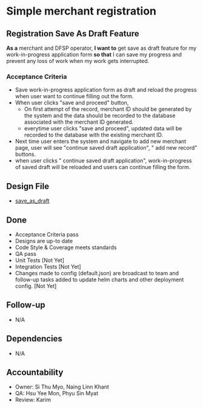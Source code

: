 # Simple merchant registration 
## Registration Save As Draft Feature 

**As a** merchant and DFSP operator, **I want to** get save as draft feature for my work-in-progress application form **so that** I can save my progress and prevent any loss of work when my work gets interrupted. 

### Acceptance Criteria

* Save work-in-progress application form as draft and reload the progress when user want to continue filling out the form.
* When user clicks "save and proceed" button, 
  * On first attempt of the record, merchant ID should be generated by the system and the data should be recorded to the database associated with the merchant ID generated. 
  * everytime user clicks "save and proceed", updated data will be recorded to the database with the existing merchant ID.
* Next time user enters the system and navigate to add new merchant page, user will see "continue saved draft application", " add new record" buttons.  
* when user clicks " continue saved draft application", work-in-progress of saved draft will be reloaded and users can continue filling the form. 

## Design File
* [save_as_draft](https://www.figma.com/proto/sEFusJJ4pQedgXvfRixE7b/Merchant-Registry-Prototype?page-id=1435%3A7881&type=design&node-id=1435-8023&viewport=528%2C298%2C0.35&t=3AEfehrhNBILWl7q-1&scaling=scale-down&starting-point-node-id=1435%3A8023&show-proto-sidebar=1)

## Done
 * Acceptance Criteria pass 
 * Designs are up-to date 
 * Code Style & Coverage meets standards 
 * QA pass 
 * Unit Tests [Not Yet]
 * Integration Tests [Not Yet] 
 * Changes made to config (default.json) are broadcast to team and follow-up tasks added to update helm charts and other deployment config. [Not Yet]


## Follow-up 
 * N/A 
  

## Dependencies
 * N/A 

  
## Accountability
 * Owner: Si Thu Myo, Naing Linn Khant
 * QA: Hsu Yee Mon, Phyu Sin Myat  
 * Review: Karim